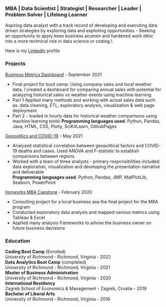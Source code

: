 ### MBA | Data Scientist | Strategist | Researcher | Leader | Problem Solver | Lifelong Learner

Aspiring data analyst with a track record of developing and executing data driven strategies by exploring data and exploiting opportunities - Seeking an opportunity to apply keen business acumen and hardened work ethic into a more technical role in data science or coding.\

Here is my [LinkedIn](https://www.linkedin.com/in/eliotcleveland/) profile

### Projects
[Business Metrics Dashboard](https://github.com/eclevela-1234/Final-Project) - September 2021
- Final project for boot camp: Using company sales and local weather data, I created a dashboard for comparing annual sales with potential for analyzing historical sales vs weather events using machine learning 
- Part 1 Applied many methods and working with actual sales data such as: data cleaning, ETL, exploratory analysis, visualization & web page deployment
- Part 2 - loaded in hourly data for historical weather comparisons using machine learning tools\ 
**Programming languages used**: Python, Pandas, Java, HTML, CSS, Plotly, SciKitLearn, GithubPages

[Geopolitics and COVID-19](https://github.com/eclevela-1234/Team_GEM_Project) - May 2021
- Analyzed statistical correlation between geopolitical factors and COVID-19 deaths and cases. Used ANOVA and F-statistic to establish comparisons between regions
- Worked with a team of three analysts - primary responsibilities included data exploration, visualization and developing the presentation narrative and deliverable\
**Programming languages used**: Python, Pandas, JMP, MatPlotLib, Seaborn, PowerPoint

[Ironworks MBA Capstone](https://github.com/eclevela-1234/Ironworks-Capstone) - February  2020
- Consulting project for a local business asa the final project for the MBA program
- Conducted exploratory data analysis and mapped various metrics using Tableau & Excel 
- Applied many analysis frameworks to advise the business owner on future business decisions

### Education
**Coding Boot Camp** (Enrolled)\
University of Richmond - Richmond, Virginia  -  2022\
**Data Analytics Boot Camp** (completed)\
University of Richmond - Richmond, Virginia  -  2021\
**Master of Business Administration**\
University of Richmond - Richmond, Virginia - 2020\
**International Residency**\
Zagreb School of Economics & Management - Zagreb, Croatia  -  2019\
**Bachelor of Liberal Arts**\
University of Richmond - Richmond, Virginia  -  2016







<!--
**eclevela-1234/eclevela-1234** is a ✨ _special_ ✨ repository because its `README.md` (this file) appears on your GitHub profile.

Here are some ideas to get you started:

- 🔭 I’m currently working on ...
- 🌱 I’m currently learning ...
- 👯 I’m looking to collaborate on ...
- 🤔 I’m looking for help with ...
- 💬 Ask me about ...
- 📫 How to reach me: ...
- 😄 Pronouns: ...
- ⚡ Fun fact: ...
-->

